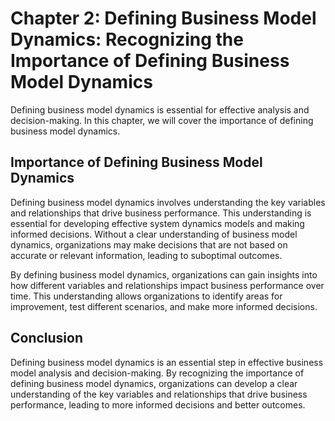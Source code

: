 Chapter 2: Defining Business Model Dynamics: Recognizing the Importance of Defining Business Model Dynamics
===========================================================================================================

Defining business model dynamics is essential for effective analysis and decision-making. In this chapter, we will cover the importance of defining business model dynamics.

Importance of Defining Business Model Dynamics
----------------------------------------------

Defining business model dynamics involves understanding the key variables and relationships that drive business performance. This understanding is essential for developing effective system dynamics models and making informed decisions. Without a clear understanding of business model dynamics, organizations may make decisions that are not based on accurate or relevant information, leading to suboptimal outcomes.

By defining business model dynamics, organizations can gain insights into how different variables and relationships impact business performance over time. This understanding allows organizations to identify areas for improvement, test different scenarios, and make more informed decisions.

Conclusion
----------

Defining business model dynamics is an essential step in effective business model analysis and decision-making. By recognizing the importance of defining business model dynamics, organizations can develop a clear understanding of the key variables and relationships that drive business performance, leading to more informed decisions and better outcomes.


